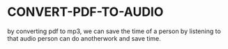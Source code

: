 # CONVERT-PDF-TO-AUDIO
by converting pdf to mp3, we can save the time of a person by listening to that audio person can do anotherwork and save time.
